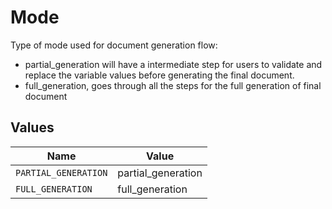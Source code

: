 # Mode

Type of mode used for document generation flow:
- partial_generation will have a intermediate step for users to validate and replace the variable values before generating the final document.
- full_generation, goes through all the steps for the full generation of final document



## Values

| Name                 | Value                |
| -------------------- | -------------------- |
| `PARTIAL_GENERATION` | partial_generation   |
| `FULL_GENERATION`    | full_generation      |